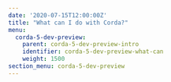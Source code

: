 ```yaml
---
date: '2020-07-15T12:00:00Z'
title: "What can I do with Corda?"
menu:
  corda-5-dev-preview:
    parent: corda-5-dev-preview-intro
    identifier: corda-5-dev-preview-what-can
    weight: 1500
section_menu: corda-5-dev-preview
---
```

